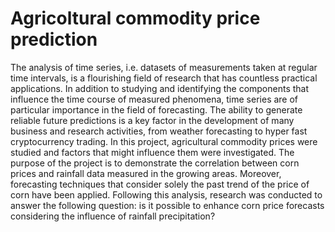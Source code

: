 # Agricoltural commodity price prediction
The analysis of time series, i.e. datasets of measurements taken at regular time intervals, is a flourishing field of
research that has countless practical applications. In addition to
studying and identifying the components that influence the time
course of measured phenomena, time series are of particular
importance in the field of forecasting. The ability to generate
reliable future predictions is a key factor in the development of
many business and research activities, from weather forecasting
to hyper fast cryptocurrency trading. In this project, agricultural
commodity prices were studied and factors that might influence them were investigated. The purpose of the project is to
demonstrate the correlation between corn prices and rainfall data
measured in the growing areas. Moreover, forecasting techniques
that consider solely the past trend of the price of corn have
been applied. Following this analysis, research was conducted to
answer the following question: is it possible to enhance corn price
forecasts considering the influence of rainfall precipitation?
